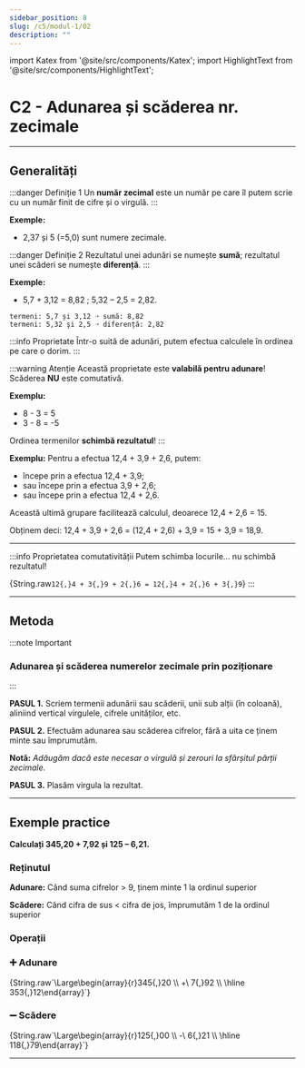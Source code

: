 ```yaml
---
sidebar_position: 8
slug: /c5/modul-1/02
description: ""
---
```


import Katex from '@site/src/components/Katex';
import HighlightText from '@site/src/components/HighlightText';

# C2 - Adunarea și scăderea nr. zecimale

---

## Generalități

:::danger Definiție 1
Un **<HighlightText color="teal">număr zecimal</HighlightText>** este un număr pe care îl putem scrie cu un număr finit de cifre și o virgulă.
:::

**Exemple:**
- 2,37 și 5 (=5,0) sunt numere zecimale.

:::danger Definiție 2
Rezultatul unei adunări se numește **<HighlightText color="red">sumă</HighlightText>**; rezultatul unei scăderi se numește **<HighlightText color="blue">diferență</HighlightText>**.
:::

**Exemple:**
- 5,7 + 3,12 = 8,82 ; 5,32 – 2,5 = 2,82.

```
termeni: 5,7 și 3,12 ➝ sumă: 8,82
termeni: 5,32 şi 2,5 ➝ diferență: 2,82
```

:::info Proprietate
Într-o suită de adunări, putem efectua calculele în ordinea pe care o dorim.
:::

:::warning Atenție
Această proprietate este **valabilă pentru adunare**! Scăderea **NU** este comutativă.

**Exemplu:**
- 8 - 3 = 5
- 3 - 8 = -5

Ordinea termenilor **schimbă rezultatul**!
:::

**Exemplu:** Pentru a efectua 12,4 + 3,9 + 2,6, putem:
- începe prin a efectua 12,4 + 3,9;
- sau începe prin a efectua 3,9 + 2,6;
- sau începe prin a efectua 12,4 + 2,6.

Această ultimă grupare facilitează calculul, deoarece 12,4 + 2,6 = 15.

Obținem deci:
12,4 + 3,9 + 2,6 = (12,4 + 2,6) + 3,9 = 15 + 3,9 = 18,9.

---

:::info Proprietatea comutativității
Putem schimba locurile... nu schimbă rezultatul!

<Katex>{String.raw`12{,}4 + 3{,}9 + 2{,}6 = 12{,}4 + 2{,}6 + 3{,}9`}</Katex>
:::

---

## Metoda

:::note Important
### Adunarea și scăderea numerelor zecimale prin poziționare
:::

**<HighlightText color="red">PASUL 1.</HighlightText>** Scriem termenii adunării sau scăderii, unii sub alții (în coloană), aliniind vertical virgulele, cifrele unităților, etc.

**<HighlightText color="red">PASUL 2.</HighlightText>** Efectuăm adunarea sau scăderea cifrelor, fără a uita ce ținem minte sau împrumutǎm.

**Notă:** *Adăugăm dacă este necesar o virgulă și zerouri la sfârșitul părții zecimale.*

**<HighlightText color="red">PASUL 3.</HighlightText>** Plasăm virgula la rezultat.


---

## Exemple practice

**Calculați 345,20 + 7,92 și 125 – 6,21.**

### Reținutul

**Adunare:** Când suma cifrelor > 9, ținem minte 1 la ordinul superior

**Scădere:** Când cifra de sus < cifra de jos, împrumutăm 1 de la ordinul superior

### Operații

<div style={{ display: 'flex', gap: '3rem', justifyContent: 'center', alignItems: 'center', margin: '2rem 0' }}>
  <div style={{ textAlign: 'center', flex: 1 }}>
    <h3 style={{ color: '#228B22', marginBottom: '1rem' }}>➕ Adunare</h3>
    <Katex>{String.raw`\Large\begin{array}{r}345{,}20 \\ +\ 7{,}92 \\ \hline 353{,}12\end{array}`}</Katex>
  </div>

  <div style={{ width: '2px', height: '200px', backgroundColor: '#4ECDC4', borderRadius: '1px' }}></div>

  <div style={{ textAlign: 'center', flex: 1 }}>
    <h3 style={{ color: '#FF6B6B', marginBottom: '1rem' }}>➖ Scădere</h3>
    <Katex>{String.raw`\Large\begin{array}{r}125{,}00 \\ -\ 6{,}21 \\ \hline 118{,}79\end{array}`}</Katex>
  </div>
</div>

---
